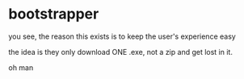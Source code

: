 # bootstrapper

you see, the reason this exists is to keep the user's experience easy  

the idea is they only download ONE .exe, not a zip and get lost in it.  

oh man